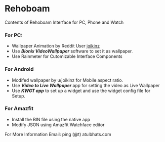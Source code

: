 # Rehoboam
Contents of Rehoboam Interface for PC, Phone and Watch

### For PC:

*   Wallpaper Animation by Reddit User [joikinz](https://www.reddit.com/user/joikinz/)
*   Use ***Bionix VideoWallpaper*** software to set it as wallpaper.
*   Use Rainmeter for Cutomizable Interface Components

### For Android

*   Modifed wallpaper by u/joikinz for Mobile aspect ratio.
*   Use ***Video to Live Wallpaper*** app for setting the video as Live Wallpaper
*   Use ***KWGT app*** to set up a widget and use the widget config file for Setup.

### For Amazfit

*   Install the BIN file using the native app
*   Modify JSON using Amazfit Watchface editor

For More Information Email: ping (@t) atulbhats.com
